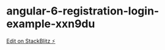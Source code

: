 # angular-6-registration-login-example-xxn9du

[Edit on StackBlitz ⚡️](https://stackblitz.com/edit/angular-6-registration-login-example-xxn9du)